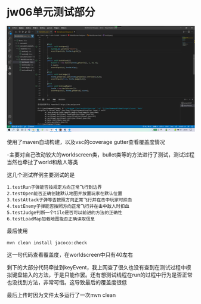 
# jw06单元测试部分


![](screenshot.png)

使用了maven自动构建，以及vsc的coverage gutter查看覆盖度情况

-主要对自己改动较大的worldscreen类，bullet类等的方法进行了测试，测试过程当然也牵扯了world和敌人等类

这几个测试样例主要测试的是

    1.testRun子弹能否按规定方向正常飞行到边界
    2.testOpen能否正确创建默认地图并放置玩家在默认位置
    3.testAttack子弹等否按照方向正常飞行并在击中玩家时扣血
    4.testEnemy子弹能否按照方向正常飞行并在击中敌人时扣血
    5.testJudge判断一个tile是否可以前进的方法的正确性
    6.testLoadMap加载地图能否正确读取信息
最后使用

    mvn clean install jacoco:check
这一句代码查看覆盖度，在worldscreen中只有40左右

剩下的大部分代码牵扯到keyEvent，我上网查了很久也没有查到在测试过程中模拟键盘输入的方法，于是只能作罢。还有想测试线程在run的过程中行为是否正常也没找到方法，非常可惜。这导致最后的覆盖度很低

最后上传时因为文件太多运行了一次mvn clean
